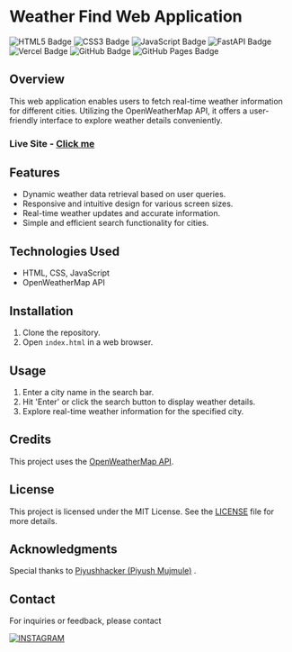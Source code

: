 # Weather Find Web Application
![HTML5 Badge](https://img.shields.io/badge/HTML-E34F26?logo=html5&logoColor=fff&style=for-the-badge)
![CSS3 Badge](https://img.shields.io/badge/CSS-1572B6?logo=css3&logoColor=fff&style=for-the-badge)
![JavaScript Badge](https://img.shields.io/badge/JavaScript-F7DF1E?logo=javascript&logoColor=000&style=for-the-badge)
![FastAPI Badge](https://img.shields.io/badge/API-009688?logo=fastapi&logoColor=fff&style=for-the-badge)
![Vercel Badge](https://img.shields.io/badge/Vercel-000?logo=vercel&logoColor=fff&style=for-the-badge)
![GitHub Badge](https://img.shields.io/badge/GitHub-181717?logo=github&logoColor=fff&style=for-the-badge)
![GitHub Pages Badge](https://img.shields.io/badge/GitHub%20Pages-222?logo=githubpages&logoColor=fff&style=for-the-badge)
## Overview
This web application enables users to fetch real-time weather information for different cities. Utilizing the OpenWeatherMap API, it offers a user-friendly interface to explore weather details conveniently.
### Live Site - [Click me](https://teampiyushfinal.pages.dev/)

## Features
- Dynamic weather data retrieval based on user queries.
- Responsive and intuitive design for various screen sizes.
- Real-time weather updates and accurate information.
- Simple and efficient search functionality for cities.

## Technologies Used
- HTML, CSS, JavaScript
- OpenWeatherMap API

## Installation
1. Clone the repository.
2. Open `index.html` in a web browser.

## Usage
1. Enter a city name in the search bar.
2. Hit 'Enter' or click the search button to display weather details.
3. Explore real-time weather information for the specified city.

## Credits
This project uses the [OpenWeatherMap API](https://openweathermap.org/).

## License

This project is licensed under the MIT License. See the [LICENSE](LICENSE) file for more details.

## Acknowledgments


Special thanks to [Piyushhacker (Piyush Mujmule)](https://github.com/HacktiveMindset) .

## Contact

For inquiries or feedback, please contact

[![INSTAGRAM](https://img.shields.io/badge/Instagram-E4405F?style=for-the-badge&logo=instagram&logoColor=white)](https://www.instagram.com/piyush.mujmule)
